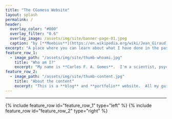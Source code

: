 ```yaml
---
title: "The CGomesu Website"
layout: splash
permalink: /
header:
  overlay_color: "#000"
  overlay_filter: "0.6"
  overlay_image: /assets/img/site/banner-page-01.jpeg
  caption: "by [**Moebius**](https://en.wikipedia.org/wiki/Jean_Giraud)"
excerpt: "A place where you can learn about what I have done in the past, the projects I am currently involved with, my hobbies, and more."
feature_row_1:
  - image_path: "/assets/img/site/thumb-whoami.jpg"
    title: "Who am I?"
    excerpt: "My name is **Carlos F. A. Gomes**.  I'm a scientist, psychologist (B.S., M.A., and Ph.D.), math modeler (stochastic processes), programmer, free knowledge supporter, single-board computer fanatic, magic the gathering player, and electronics hobbyist.  In addition to academic work, I work as freelance in projects related to **backend development**, **database planning and management**, **IT solutions** for small businesses and home users, **data analysis** and **statistics consultant**.  My beverage of choice is [*chimarrão*](https://en.wikipedia.org/wiki/Mat%C3%A9_(drink)) ([*gaúcho*](https://en.wikipedia.org/wiki/Gaucho)-style) but you'll often find me drinking black tea with milk, too."
feature_row_2:
  - image_path: "/assets/img/site/thumb-content.jpg"
    title: "About the content"
    excerpt: "This is a **blog** and **portfolio** website.  All my guides and tutorials are available in the [blog](blog/) part of the website.  If you are an employer, please go over my [projects](projects/) and [resume](resume/) to learn more about me. If you are here because of my research, take a look at [publications](publications/) for references and research materials.  Finally, the [MtG](mtg/) area has a list of my current [Magic the Gathering](https://en.wikipedia.org/wiki/Magic:_The_Gathering) decklists.  To navigate this website, use the [**menu at the top**](#)."
---
```

***
{% include feature_row id="feature_row_1" type="left" %}
{% include feature_row id="feature_row_2" type="right" %}
